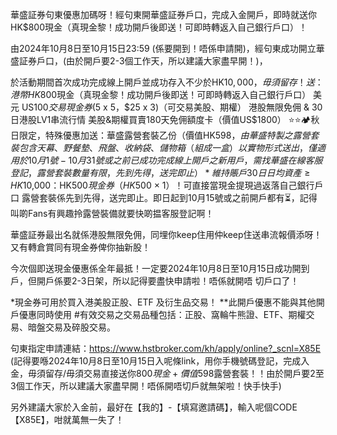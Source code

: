 華盛証券句東優惠加碼呀！經句東開華盛証券戶口，完成入金開戶，即時就送你HK$800現金（真現金黎！成功開戶後即送！可即時轉返入自己銀行戶口）！

由2024年10月8日至10月15日23:59 (係要開到！唔係申請開)，經句東成功開立華盛証券戶口，(由於開戶要2-3個工作天，所以建議大家盡早開！)，

於活動期間首次成功完成線上開戶並成功存入不少於HK$10,000，毋須留存！送：
港幣 HK$800現金（真現金黎！成功開戶後即送！可即時轉返入自己銀行戶口）
美元 US$100 交易現金券 ($5 x 5，$25 x 3)（可交易美股、期權）
港股無限免佣 & 30日港股LV1串流行情
美股&期權買賣180天免佣額度卡（價值US$1800）
⭐⭐🏕秋日限定，特殊優惠加送：華盛露營套裝乙份（價值HK$598，由華盛特製之露營套裝包含天幕、野餐墊、飛盤、收納袋、儲物箱（組成一盒）以實物形式送出，僅適用於10月1號-10月31號或之前已成功完成線上開戶之新用戶，需找華盛在線客服登記，露營套裝數量有限，先到先得，送完即止）*
維持賬戶30日日均資產≥HK$10,000：HK$500現金券（HK$500 × 1）！可直接當現金提現過返落自己銀行戶口
露營套裝係先到先得，送完即止。即日起到10月15號或之前開戶都有⏳，記得叫啲Fans有興趣拎露營裝備就要快啲揾客服登記啊！

華盛証券最出名就係港股無限免佣，同埋你keep住用仲keep住送串流報價添呀！又有轉倉賞同有現金券俾你抽新股！

今次個即送現金優惠係全年最抵！一定要2024年10月8日至10月15日成功開到戶，但開戶係要2-3日架，所以記得要盡快申請啦！唔係就開唔 切戶口了！

*現金券可用於買入港美股正股、ETF 及衍生品交易！
**此開戶優惠不能與其他開戶優惠同時使用
#有效交易之交易品種包括：正股、窩輪牛熊證、ETF、期權交易、暗盤交易及碎股交易。

句東指定申請連結：https://www.hstbroker.com/kh/apply/online?_scnl=X85E
(記得要喺2024年10月8日至10月15日入呢條link，用你手機號碼登記，完成入金，毋須留存/毋須交易直接送你$800現金 + 價值$598露營套裝！！由於開戶要2至3個工作天，所以建議大家盡早開！唔係開唔切戶就無架啦！快手快手)

另外建議大家於入金前，最好在【我的】-【填寫邀請碼】，輸入呢個CODE【X85E】，咁就萬無一失了！